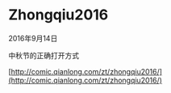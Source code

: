 # Zhongqiu2016 #

2016年9月14日

中秋节的正确打开方式

[http://comic.qianlong.com/zt/zhongqiu2016/](http://comic.qianlong.com/zt/zhongqiu2016/)